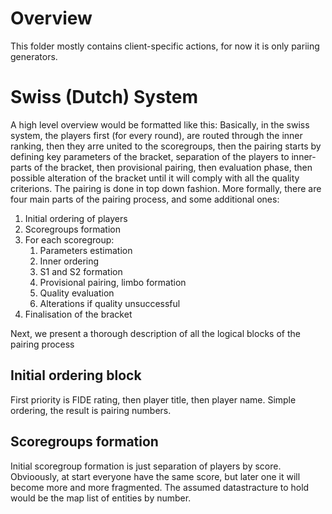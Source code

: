 # Overview

This folder mostly contains client-specific actions, for now it is only pariing generators.

# Swiss (Dutch) System

A high level overview would be formatted like this: Basically, in the swiss system, the players first (for every round), are routed through the inner ranking, then they arre united to the scoregroups, then the pairing starts by defining key parameters of the bracket, separation of the players to inner-parts of the bracket, then provisional pairing, then evaluation phase, then possible alteration of the bracket until it will comply with all the quality criterions. The pairing is done in top down fashion. More formally, there are four main parts of the pairing process, and some additional ones:

1. Initial ordering of players
2. Scoregroups formation
3. For each scoregroup:
   1. Parameters estimation
   2. Inner ordering
   3. S1 and S2 formation
   4. Provisional pairing, limbo formation
   5. Quality evaluation
   6. Alterations if quality unsuccessful
4. Finalisation of the bracket

Next, we present a thorough description of all the logical blocks of the pairing process

## Initial ordering block

First priority is FIDE rating, then player title, then player name. Simple ordering, the result is pairing numbers.

## Scoregroups formation

Initial scoregroup formation is just separation of players by score. Obvioously, at start everyone have the same score, but later one it will become more and more fragmented. The assumed datastracture to hold would be the map list of entities by number.

##
